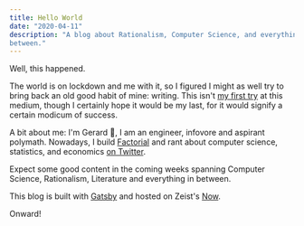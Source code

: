 ```yaml
---
title: Hello World
date: "2020-04-11"
description: "A blog about Rationalism, Computer Science, and everything in
between."
---
```


Well, this happened.

The world is on lockdown and me with it, so I figured I might as well try to
bring back an old good habit of mine: writing. This isn't [my first
try](https://gerardclos.me/) at this medium, though I certainly hope it would be
my last, for it would signify a certain modicum of success.

A bit about me: I'm Gerard 👋, I am an engineer, infovore and aspirant polymath.
Nowadays, I build [Factorial](https://factorialhr.com/) and rant about computer
science, statistics, and economics [on Twitter](https://twitter.com/geclos).

Expect some good content in the coming weeks spanning Computer Science,
Rationalism, Literature and everything in between.

This blog is built with [Gatsby](https://www.gatsbyjs.org/) and hosted on
Zeist's [Now](https://github.com/zeit/now).

Onward!
